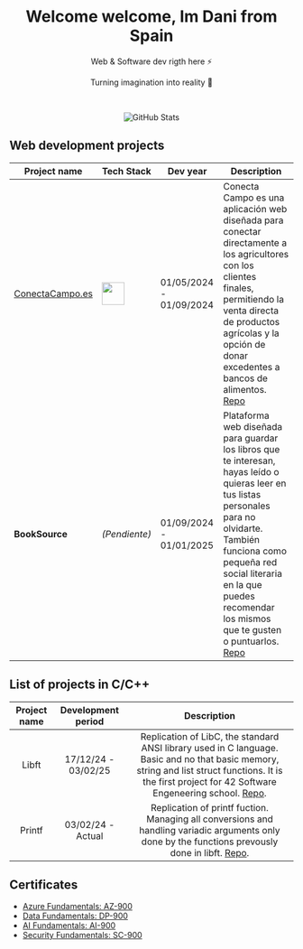 <!-- Proudly created with GPRM ( https://gprm.itsvg.in ) -->
<h1 align="center"> Welcome welcome, Im Dani from Spain</br></h1>

<p align="center">Web & Software dev rigth here ⚡</p>
<p align="center">Turning imagination into reality 🚀</p>
<p align="center">
  <a href="https://danipoal.com" target="_blank"><img alt="" src="https://img.shields.io/badge/Portfolio-000?logo=vercel&logoColor=yellow&style=for-the-badge" style="vertical-align:center" /></a>
  <a href="https://linkedin.com/in/danipoal" target="_blank"><img alt="" src="https://img.shields.io/badge/LinkedIn-000?logo=linkedin&logoColor=0A66C2&style=for-the-badge" style="vertical-align:center" /></a>
</p>
<p align="center">
    <img src="https://github-readme-stats.vercel.app/api/top-langs/?username=danipoal&theme=react&hide_border=false&include_all_commits=true&count_private=false&layout=compact" alt="GitHub Stats">
  </p>

## Web development projects

| Project name | Tech Stack | Dev year | Description |
|-------------|------------|----------|-------------|
| [ConectaCampo.es](http://conectacampo.es) | <img src="https://danipoal.com/js/svgs/javascript.svg" width="40"> | 01/05/2024 - 01/09/2024 | Conecta Campo es una aplicación web diseñada para conectar directamente a los agricultores con los clientes finales, permitiendo la venta directa de productos agrícolas y la opción de donar excedentes a bancos de alimentos. [Repo](https://github.com/cnievaslozano/ConectaCampo) |
| **BookSource** | *(Pendiente)* | 01/09/2024 - 01/01/2025 | Plataforma web diseñada para guardar los libros que te interesan, hayas leído o quieras leer en tus listas personales para no olvidarte. También funciona como pequeña red social literaria en la que puedes recomendar los mismos que te gusten o puntuarlos. [Repo](https://github.com/Tihersarc/book-source) |


## List of projects in С/C++
| Project name | Development period | Description |
|:------------:|:------------------:|:-----------:|
| Libft | 17/12/24 - 03/02/25 | Replication of LibC, the standard ANSI library used in C language. Basic and no that basic memory, string and list struct functions. It is the first project for 42 Software Engeneering school. [Repo](https://github.com/danipoal/Libft). |
| Printf | 03/02/24 - Actual | Replication of printf fuction. Managing all conversions and handling variadic arguments only done by the functions prevously done in libft. [Repo](https://github.com/danipoal/Printf). |

## Certificates
- [Azure Fundamentals: AZ-900](https://www.credly.com/badges/5d200f84-d39c-41c5-91e0-157e4e190fd1)
- [Data Fundamentals: DP-900](https://www.credly.com/badges/734a3f03-11e1-45ca-935d-74424bc9e4a5)
- [AI Fundamentals: AI-900](https://www.credly.com/badges/a2235404-f225-4bd6-a5cc-19976fe279ae)
- [Security Fundamentals: SC-900](https://www.credly.com/badges/84eb1ddc-3653-4568-b23f-3fcd488f63a5)
